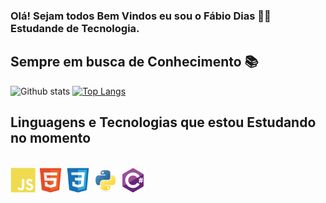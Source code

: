 ### Olá! Sejam todos Bem Vindos eu sou o Fábio Dias 👨‍🎓 Estudande de Tecnologia. 
## Sempre em busca de Conhecimento 📚
![Github stats](https://github-readme-stats.vercel.app/api?username=fabiodias97&show_icons=true&theme=dark)
[![Top Langs](https://github-readme-stats.vercel.app/api/top-langs/?username=fabiodias97&layout=compact&theme=dark&langs_count=10)](https://github.com/fabiodias97/github-readme-stats)

##  Linguagens e Tecnologias que estou  Estudando no momento
<div style="display: inline_block"><br>
  <img align="center" alt="fabio-Js" height="40" width="40" src="https://raw.githubusercontent.com/devicons/devicon/master/icons/javascript/javascript-plain.svg">
  <img align="center" alt="fabio-HTML" height="40" width="40" src="https://raw.githubusercontent.com/devicons/devicon/master/icons/html5/html5-original.svg">
  <img align="center" alt="fabio-CSS" height="40" width="40" src="https://raw.githubusercontent.com/devicons/devicon/master/icons/css3/css3-original.svg">
  <img align="center" alt="fabio-Python" height="40" width="40" src="https://raw.githubusercontent.com/devicons/devicon/master/icons/python/python-original.svg">
  <img align="center" alt="fabio-Csharp" height="40" width="40" src="https://raw.githubusercontent.com/devicons/devicon/master/icons/csharp/csharp-original.svg">
</div>

